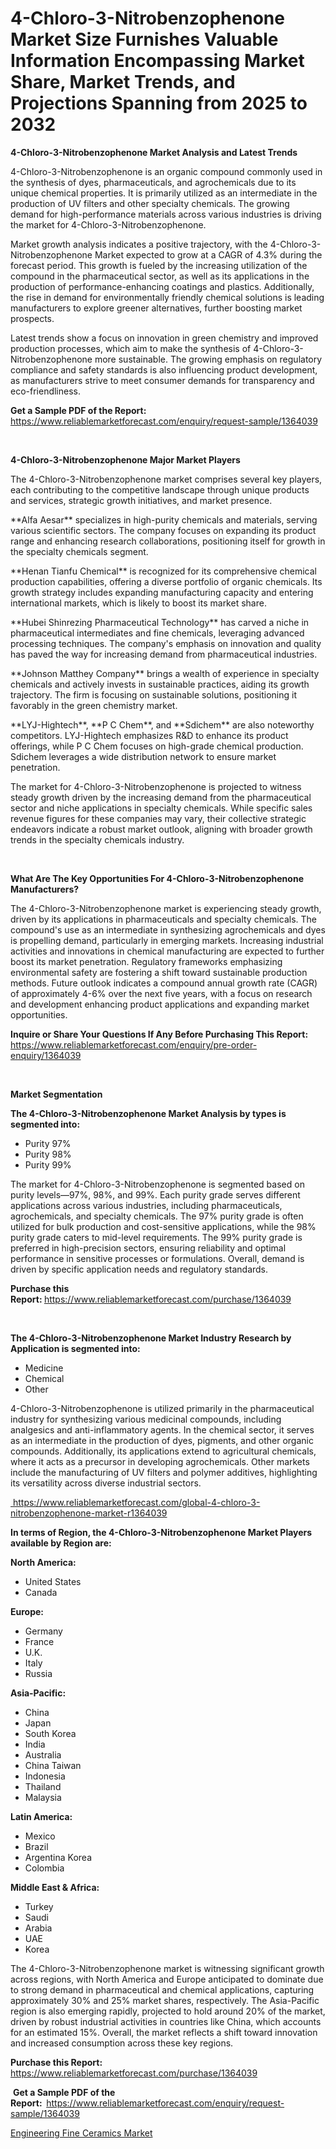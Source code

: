 <p><h1>4-Chloro-3-Nitrobenzophenone Market Size Furnishes Valuable Information Encompassing Market Share, Market Trends, and Projections Spanning from 2025 to 2032</h1></p><p><strong>4-Chloro-3-Nitrobenzophenone Market Analysis and Latest Trends</strong></p>
<p><p>4-Chloro-3-Nitrobenzophenone is an organic compound commonly used in the synthesis of dyes, pharmaceuticals, and agrochemicals due to its unique chemical properties. It is primarily utilized as an intermediate in the production of UV filters and other specialty chemicals. The growing demand for high-performance materials across various industries is driving the market for 4-Chloro-3-Nitrobenzophenone.</p><p>Market growth analysis indicates a positive trajectory, with the 4-Chloro-3-Nitrobenzophenone Market expected to grow at a CAGR of 4.3% during the forecast period. This growth is fueled by the increasing utilization of the compound in the pharmaceutical sector, as well as its applications in the production of performance-enhancing coatings and plastics. Additionally, the rise in demand for environmentally friendly chemical solutions is leading manufacturers to explore greener alternatives, further boosting market prospects.</p><p>Latest trends show a focus on innovation in green chemistry and improved production processes, which aim to make the synthesis of 4-Chloro-3-Nitrobenzophenone more sustainable. The growing emphasis on regulatory compliance and safety standards is also influencing product development, as manufacturers strive to meet consumer demands for transparency and eco-friendliness.</p></p>
<p><strong>Get a Sample PDF of the Report:&nbsp;</strong> <a href="https://www.reliablemarketforecast.com/enquiry/request-sample/1364039?utm_campaign=1169&utm_medium=2&utm_source=Github&utm_content=ia&utm_term=03022025&utm_id=4-chloro-3-nitrobenzophenone">https://www.reliablemarketforecast.com/enquiry/request-sample/1364039</a></p>
<p>&nbsp;</p>
<p><strong>4-Chloro-3-Nitrobenzophenone Major Market Players</strong></p>
<p><p>The 4-Chloro-3-Nitrobenzophenone market comprises several key players, each contributing to the competitive landscape through unique products and services, strategic growth initiatives, and market presence. </p><p>**Alfa Aesar** specializes in high-purity chemicals and materials, serving various scientific sectors. The company focuses on expanding its product range and enhancing research collaborations, positioning itself for growth in the specialty chemicals segment.</p><p>**Henan Tianfu Chemical** is recognized for its comprehensive chemical production capabilities, offering a diverse portfolio of organic chemicals. Its growth strategy includes expanding manufacturing capacity and entering international markets, which is likely to boost its market share.</p><p>**Hubei Shinrezing Pharmaceutical Technology** has carved a niche in pharmaceutical intermediates and fine chemicals, leveraging advanced processing techniques. The company's emphasis on innovation and quality has paved the way for increasing demand from pharmaceutical industries. </p><p>**Johnson Matthey Company** brings a wealth of experience in specialty chemicals and actively invests in sustainable practices, aiding its growth trajectory. The firm is focusing on sustainable solutions, positioning it favorably in the green chemistry market.</p><p>**LYJ-Hightech**, **P C Chem**, and **Sdichem** are also noteworthy competitors. LYJ-Hightech emphasizes R&D to enhance its product offerings, while P C Chem focuses on high-grade chemical production. Sdichem leverages a wide distribution network to ensure market penetration.</p><p>The market for 4-Chloro-3-Nitrobenzophenone is projected to witness steady growth driven by the increasing demand from the pharmaceutical sector and niche applications in specialty chemicals. While specific sales revenue figures for these companies may vary, their collective strategic endeavors indicate a robust market outlook, aligning with broader growth trends in the specialty chemicals industry.</p></p>
<p>&nbsp;</p>
<p><strong>What Are The Key Opportunities For 4-Chloro-3-Nitrobenzophenone Manufacturers?</strong></p>
<p><p>The 4-Chloro-3-Nitrobenzophenone market is experiencing steady growth, driven by its applications in pharmaceuticals and specialty chemicals. The compound's use as an intermediate in synthesizing agrochemicals and dyes is propelling demand, particularly in emerging markets. Increasing industrial activities and innovations in chemical manufacturing are expected to further boost its market penetration. Regulatory frameworks emphasizing environmental safety are fostering a shift toward sustainable production methods. Future outlook indicates a compound annual growth rate (CAGR) of approximately 4-6% over the next five years, with a focus on research and development enhancing product applications and expanding market opportunities.</p></p>
<p><strong>Inquire or Share Your Questions If Any Before Purchasing This Report:</strong> <a href="https://www.reliablemarketforecast.com/enquiry/pre-order-enquiry/1364039?utm_campaign=1169&utm_medium=2&utm_source=Github&utm_content=ia&utm_term=03022025&utm_id=4-chloro-3-nitrobenzophenone">https://www.reliablemarketforecast.com/enquiry/pre-order-enquiry/1364039</a></p>
<p>&nbsp;</p>
<p><strong>Market Segmentation</strong></p>
<p><strong>The 4-Chloro-3-Nitrobenzophenone Market Analysis by types is segmented into:</strong></p>
<p><ul><li>Purity 97%</li><li>Purity 98%</li><li>Purity 99%</li></ul></p>
<p><p>The market for 4-Chloro-3-Nitrobenzophenone is segmented based on purity levels—97%, 98%, and 99%. Each purity grade serves different applications across various industries, including pharmaceuticals, agrochemicals, and specialty chemicals. The 97% purity grade is often utilized for bulk production and cost-sensitive applications, while the 98% purity grade caters to mid-level requirements. The 99% purity grade is preferred in high-precision sectors, ensuring reliability and optimal performance in sensitive processes or formulations. Overall, demand is driven by specific application needs and regulatory standards.</p></p>
<p><strong>Purchase this Report:&nbsp;</strong><a href="https://www.reliablemarketforecast.com/purchase/1364039?utm_campaign=1169&utm_medium=2&utm_source=Github&utm_content=ia&utm_term=03022025&utm_id=4-chloro-3-nitrobenzophenone">https://www.reliablemarketforecast.com/purchase/1364039</a></p>
<p>&nbsp;</p>
<p><strong>The 4-Chloro-3-Nitrobenzophenone Market Industry Research by Application is segmented into:</strong></p>
<p><ul><li>Medicine</li><li>Chemical</li><li>Other</li></ul></p>
<p><p>4-Chloro-3-Nitrobenzophenone is utilized primarily in the pharmaceutical industry for synthesizing various medicinal compounds, including analgesics and anti-inflammatory agents. In the chemical sector, it serves as an intermediate in the production of dyes, pigments, and other organic compounds. Additionally, its applications extend to agricultural chemicals, where it acts as a precursor in developing agrochemicals. Other markets include the manufacturing of UV filters and polymer additives, highlighting its versatility across diverse industrial sectors.</p></p>
<p><a href="https://www.reliablemarketforecast.com/global-4-chloro-3-nitrobenzophenone-market-r1364039?utm_campaign=1169&utm_medium=2&utm_source=Github&utm_content=ia&utm_term=03022025&utm_id=4-chloro-3-nitrobenzophenone">&nbsp;https://www.reliablemarketforecast.com/global-4-chloro-3-nitrobenzophenone-market-r1364039</a></p>
<p><strong>In terms of Region, the 4-Chloro-3-Nitrobenzophenone Market Players available by Region are:</strong></p>
<p>
    <p> <strong> North America: </strong>
        <ul>
            <li>United States</li>
            <li>Canada</li>
        </ul>
        </p> 
    <p> <strong> Europe: </strong>
        <ul>
            <li>Germany</li>
            <li>France</li>
            <li>U.K.</li>
            <li>Italy</li>
            <li>Russia</li>
        </ul>
        </p> 
    <p> <strong> Asia-Pacific: </strong>
        <ul>
            <li>China</li>
            <li>Japan</li>
            <li>South Korea</li>
            <li>India</li>
            <li>Australia</li>
            <li>China Taiwan</li>
            <li>Indonesia</li>
            <li>Thailand</li>
            <li>Malaysia</li>
        </ul>
        </p> 
    <p> <strong> Latin America: </strong>
        <ul>
            <li>Mexico</li>
            <li>Brazil</li>
            <li>Argentina Korea</li>
            <li>Colombia</li>
        </ul>
        </p> 
    <p> <strong> Middle East & Africa: </strong>
        <ul>
            <li>Turkey</li>
            <li>Saudi</li>
            <li>Arabia</li>
            <li>UAE</li>
            <li>Korea</li>
        </ul>
    </p>
    </p>
<p><p>The 4-Chloro-3-Nitrobenzophenone market is witnessing significant growth across regions, with North America and Europe anticipated to dominate due to strong demand in pharmaceutical and chemical applications, capturing approximately 30% and 25% market shares, respectively. The Asia-Pacific region is also emerging rapidly, projected to hold around 20% of the market, driven by robust industrial activities in countries like China, which accounts for an estimated 15%. Overall, the market reflects a shift toward innovation and increased consumption across these key regions.</p></p>
<p><strong>Purchase this Report: </strong><a href="https://www.reliablemarketforecast.com/purchase/1364039?utm_campaign=1169&utm_medium=2&utm_source=Github&utm_content=ia&utm_term=03022025&utm_id=4-chloro-3-nitrobenzophenone">https://www.reliablemarketforecast.com/purchase/1364039</a></p>
<p>&nbsp;<strong>Get a Sample PDF of the Report:&nbsp;&nbsp;</strong><a href="https://www.reliablemarketforecast.com/enquiry/request-sample/1364039?utm_campaign=1169&utm_medium=2&utm_source=Github&utm_content=ia&utm_term=03022025&utm_id=4-chloro-3-nitrobenzophenone">https://www.reliablemarketforecast.com/enquiry/request-sample/1364039</a></p>
<p><strong></strong></p>
<p><p><a href="https://github.com/pizolina/Market-Research-Report-List-6/blob/main/engineering-fine-ceramics-market.md?utm_campaign=1169&utm_medium=2&utm_source=Github&utm_content=ia&utm_term=03022025&utm_id=4-chloro-3-nitrobenzophenone">Engineering Fine Ceramics Market</a></p></p>